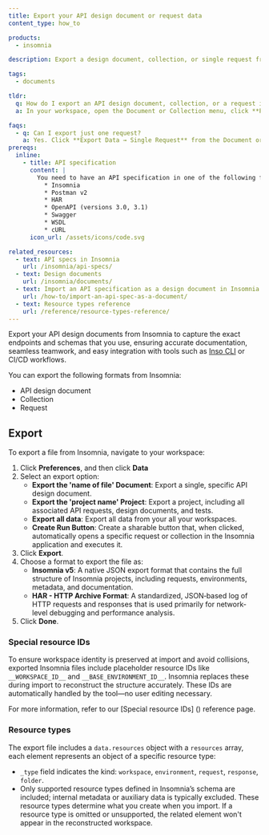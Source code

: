 ```yaml
---
title: Export your API design document or request data
content_type: how_to

products:
  - insomnia

description: Export a design document, collection, or single request from Insomnia.

tags:
  - documents

tldr:
  q: How do I export an API design document, collection, or a request in Insomnia?
  a: In your workspace, open the Document or Collection menu, click **Preferences → Data**, select the target format and scope, and then export the file.

faqs:
  - q: Can I export just one request?
    a: Yes. Click **Export Data → Single Request** from the Document or Collection menu or click  **Preferences → Data**. Then select just that request.
prereqs:
  inline:
    - title: API specification
      content: |
        You need to have an API specification in one of the following formats:
          * Insomnia
          * Postman v2
          * HAR
          * OpenAPI (versions 3.0, 3.1)
          * Swagger
          * WSDL
          * cURL
      icon_url: /assets/icons/code.svg

related_resources:
  - text: API specs in Insomnia
    url: /insomnia/api-specs/
  - text: Design documents
    url: /insomnia/documents/
  - text: Import an API specification as a design document in Insomnia
    url: /how-to/import-an-api-spec-as-a-document/
  - text: Resource types reference
    url: /reference/resource-types-reference/   
---
```

Export your API design documents from Insomnia to capture the exact endpoints and schemas that you use, ensuring accurate documentation, seamless teamwork, and easy integration with tools such as [Inso CLI](/inso-cli/) or CI/CD workflows.

You can export the following formats from Insomnia:
- API design document
- Collection
- Request

## Export

To export a file from Insomnia, navigate to your workspace:
1. Click **Preferences**, and then click **Data**
2. Select an export option:
    - **Export the 'name of file' Document**: Export a single, specific API design document.
    - **Export the 'project name' Project**: Export a project, including all associated API requests, design documents, and tests.
    - **Export all data**: Export all data from your all your workspaces.
    - **Create Run Button**: Create a sharable button that, when clicked, automatically opens a specific request or collection in the Insomnia application and executes it.
3. Click **Export**.
4. Choose a format to export the file as:
    - **Insomnia v5**: A native JSON export format that contains the full structure of Insomnia projects, including requests, environments, metadata, and documentation.
    - **HAR - HTTP Archive Format**: A standardized, JSON‑based log of HTTP requests and responses that is used primarily for network-level debugging and performance analysis. 
5. Click **Done**.

### Special resource IDs
To ensure workspace identity is preserved at import and avoid collisions, exported Insomnia files include placeholder resource IDs like `__WORKSPACE_ID__` and `__BASE_ENVIRONMENT_ID__`. Insomnia replaces these during import to reconstruct the structure accurately. These IDs are automatically handled by the tool—no user editing necessary.

For more information, refer to our [Special resource IDs] () reference page.

### Resource types
The export file includes a `data.resources` object with a `resources` array, each element represents an object of a specific resource type:
- `_type` field indicates the kind: `workspace`, `environment`, `request`, `response`, `folder`.
- Only supported resource types defined in Insomnia’s schema are included; internal metadata or auxiliary data is typically excluded.
These resource types determine what you create when you import. If a resource type is omitted or unsupported, the related element won't appear in the reconstructed workspace.